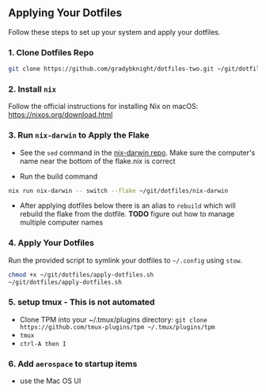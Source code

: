 ## Applying Your Dotfiles

Follow these steps to set up your system and apply your dotfiles.

### 1. Clone Dotfiles Repo

```bash
git clone https://github.com/gradybknight/dotfiles-two.git ~/git/dotfiles
```

### 2. Install `nix`

Follow the official instructions for installing Nix on macOS:
https://nixos.org/download.html

### 3. Run `nix-darwin` to Apply the Flake

- See the `sed` command in the [nix-darwin repo](https://github.com/LnL7/nix-darwin?tab=readme-ov-file#step-1-creating-flakenix). Make sure the computer's name near the bottom of the flake.nix is correct

- Run the build command

```bash
nix run nix-darwin -- switch --flake ~/git/dotfiles/nix-darwin
```

- After applying dotfiles below there is an alias to `rebuild` which will rebuild the flake from the dotfile. **TODO** figure out how to manage multiple computer names

### 4. Apply Your Dotfiles

Run the provided script to symlink your dotfiles to `~/.config` using `stow`.

```bash
chmod +x ~/git/dotfiles/apply-dotfiles.sh
~/git/dotfiles/apply-dotfiles.sh
```

### 5. setup tmux - **This is not automated**

- Clone TPM into your ~/.tmux/plugins directory:
  `git clone https://github.com/tmux-plugins/tpm ~/.tmux/plugins/tpm`
- `tmux`
- `ctrl-A then I`

### 6. Add `aerospace` to startup items

- use the Mac OS UI
